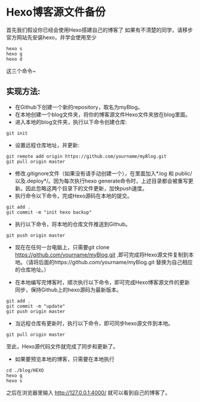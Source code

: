# Hexo博客源文件备份
首先我们假设你已经会使用Hexo搭建自己的博客了
如果有不清楚的同学，请移步官方网站先安装hexo，并学会使用至少
```
hexo s
hexo g
hexo d
```
这三个命令~
## 实现方法:

* 在Github下创建一个新的repository，取名为myBlog。
* 在本地创建一个blog文件夹，将你的博客源文件Hexo文件夹放在blog里面。
* 进入本地的blog文件夹，执行以下命令创建仓库:
```
git init
```

* 设置远程仓库地址，并更新:
```
git remote add origin https://github.com/yourname/myBlog.git 
git pull origin master
```
* 修改.gitignore文件（如果没有请手动创建一个），在里面加入*.log 和 public/ 以及.deploy*/。因为每次执行hexo generate命令时，上述目录都会被重写更新。因此忽略这两个目录下的文件更新，加快push速度。
* 执行命令以下命令，完成Hexo源码在本地的提交。
```
git add .
git commit -m "init hexo backup"
```
* 执行以下命令，将本地的仓库文件推送到Github。
```
git push origin master
```
* 现在在任何一台电脑上，只需要git clone https://github.com/yourname/myBlog.git ,即可完成将Hexo源文件复制到本地。（请将后面的https://github.com/yourname/myBlog.git 替换为自己相应的仓库地址。）

* 在本地编写完博客时，顺次执行以下命令，即可完成Hexo博客源文件的更新同步，保持Github上的hexo源码为最新版本。
```
git add .
git commit -m "update"
git push origin master
```
* 当远程仓库有更新时，执行以下命令，即可同步hexo源文件到本地。

```
git pull origin master
```
至此，Hexo源代码文件就完成了同步和更新了。

* 如果要预览本地的博客，只需要在本地执行
```
cd ./blog/HEXO
hexo g
hexo s
```
之后在浏览器里输入 http://127.0.0.1:4000/ 就可以看到自己的博客了。
